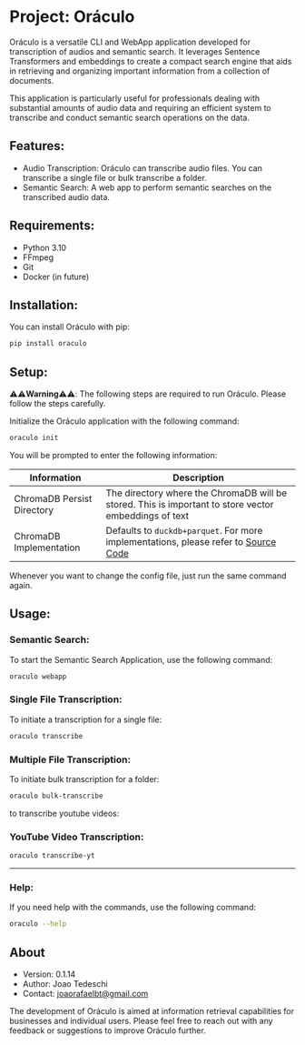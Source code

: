 # Project: Oráculo

Oráculo is a versatile CLI and WebApp application developed for transcription of audios and semantic search. It leverages Sentence Transformers and embeddings to create a compact search engine that aids in retrieving and organizing important information from a collection of documents.

This application is particularly useful for professionals dealing with substantial amounts of audio data and requiring an efficient system to transcribe and conduct semantic search operations on the data.

## Features:

- Audio Transcription: Oráculo can transcribe audio files. You can transcribe a single file or bulk transcribe a folder.
- Semantic Search: A web app to perform semantic searches on the transcribed audio data.

## Requirements:

- Python 3.10
- FFmpeg
- Git
- Docker (in future)

## Installation:

You can install Oráculo with pip:

```bash
pip install oraculo
```

<!-- Put exclamation emojis  -->
## Setup:

:warning::warning:**Warning**:warning::warning:: The following steps are required to run Oráculo. Please follow the steps carefully.

Initialize the Oráculo application with the following command:

```bash
oraculo init
```

You will be prompted to enter the following information:
<!-- table -->
| Information | Description |
| ----------- | ----------- |
| ChromaDB Persist Directory | The directory where the ChromaDB will be stored. This is important to store vector embeddings of text|
| ChromaDB Implementation | Defaults to `duckdb+parquet`. For more implementations, please refer to [Source Code](https://github.com/chroma-core/chroma/blob/main/chromadb/config.py) |


Whenever you want to change the config file, just run the same command again.

## Usage:

### Semantic Search:
To start the Semantic Search Application, use the following command:

```bash
oraculo webapp
```

### Single File Transcription:
To initiate a transcription for a single file:

```bash
oraculo transcribe
```

### Multiple File Transcription:
To initiate bulk transcription for a folder:

```bash 
oraculo bulk-transcribe
```

to transcribe youtube videos:

### YouTube Video Transcription:
```bash
oraculo transcribe-yt
```


--- 
### Help:
If you need help with the commands, use the following command:

```bash
oraculo --help
```


## About

- Version: 0.1.14
- Author: Joao Tedeschi
- Contact: joaorafaelbt@gmail.com

The development of Oráculo is aimed at information retrieval capabilities for businesses and individual users. Please feel free to reach out with any feedback or suggestions to improve Oráculo further.
